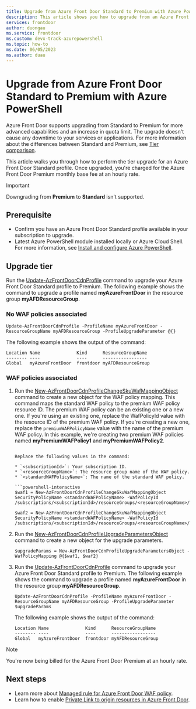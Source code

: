 ```yaml
---
title: Upgrade from Azure Front Door Standard to Premium with Azure PowerShell
description: This article shows you how to upgrade from an Azure Front Door Standard to an Azure Front Door Premium profile with Azure PowerShell.
services: frontdoor
author: duongau
ms.service: frontdoor
ms.custom: devx-track-azurepowershell
ms.topic: how-to
ms.date: 06/05/2023
ms.author: duau
---
```


# Upgrade from Azure Front Door Standard to Premium with Azure PowerShell

Azure Front Door supports upgrading from Standard to Premium for more advanced capabilities and an increase in quota limit. The upgrade doesn't cause any downtime to your services or applications. For more information about the differences between Standard and Premium, see [Tier comparison](standard-premium/tier-comparison.md).

This article walks you through how to perform the tier upgrade for an Azure Front Door Standard profile. Once upgraded, you're charged for the Azure Front Door Premium monthly base fee at an hourly rate.

> [!IMPORTANT]
> Downgrading from **Premium** to **Standard** isn't supported.

## Prerequisite

* Confirm you have an Azure Front Door Standard profile available in your subscription to upgrade.
* Latest Azure PowerShell module installed locally or Azure Cloud Shell. For more information, see [Install and configure Azure PowerShell](/powershell/azure/install-azure-powershell).

## Upgrade tier

Run the [Update-AzFrontDoorCdnProfile](/powershell/module/az.cdn/update-azfrontdoorcdnprofile) command to upgrade your Azure Front Door Standard profile to Premium. The following example shows the command to upgrade a profile named **myAzureFrontDoor** in the resource group **myAFDResourceGroup**.

### No WAF policies associated

```powershell-interactive
Update-AzFrontDoorCdnProfile -ProfileName myAzureFrontDoor -ResourceGroupName myAFDResourceGroup -ProfileUpgradeParameter @{}
```

The following example shows the output of the command:

```
Location Name              Kind      ResourceGroupName
-------- ----              ----      -----------------
Global   myAzureFrontDoor  frontdoor myAFDResourceGroup
```

### WAF policies associated

1. Run the [New-AzFrontDoorCdnProfileChangeSkuWafMappingObject](/powershell/module/az.cdn/new-azfrontdoorcdnprofilechangeskuwafmappingobject) command to create a new object for the WAF policy mapping. This command maps the standard WAF policy to the premium WAF policy resource ID. The premium WAF policy can be an existing one or a new one. If you're using an existing one, replace the WafPolicyId value with the resource ID of the premium WAF policy. If you're creating a new one, replace the `premiumWAFPolicyName` value with the name of the premium WAF policy. In this example, we're creating two premium WAF policies named **myPremiumWAFPolicy1** and **myPremiumWAFPolicy2**.

    ```powershell-interactive

    Replace the following values in the command:

    * `<subscriptionId>`: Your subscription ID.
    * `<resourceGroupName>`: The resource group name of the WAF policy.
    * `<standardWAFPolicyName>`: The name of the standard WAF policy.

    ```powershell-interactive
    $waf1 = New-AzFrontDoorCdnProfileChangeSkuWafMappingObject SecurityPolicyName <standardWAFPolicyName> -WafPolicyId /subscriptions/<subscriptionId>/resourceGroups/<resourceGroupName>/providers/Microsoft.Network/frontDoorWebApplicationFirewallPolicies/myPremiumWAFPolicy1

    $waf2 = New-AzFrontDoorCdnProfileChangeSkuWafMappingObject SecurityPolicyName <standardWAFPolicyName> -WafPolicyId /subscriptions/<subscriptionId>/resourceGroups/<resourceGroupName>/providers/Microsoft.Network/frontDoorWebApplicationFirewallPolicies/myPremiumWAFPolicy2
    ```

1. Run the [New-AzFrontDoorCdnProfileUpgradeParametersObject](/powershell/module/az.cdn/new-azfrontdoorcdnprofileupgradeparametersobject) command to create a new object for the upgrade parameters.

    ```powershell-interactive
    $upgradeParams = New-AzFrontDoorCdnProfileUpgradeParametersObject -WafPolicyMapping @{$waf1, $waf2}
    ```

1. Run the [Update-AzFrontDoorCdnProfile](/powershell/module/az.cdn/update-azfrontdoorcdnprofile) command to upgrade your Azure Front Door Standard profile to Premium. The following example shows the command to upgrade a profile named **myAzureFrontDoor** in the resource group **myAFDResourceGroup**.

    ```powershell-interactive
    Update-AzFrontDoorCdnProfile -ProfileName myAzureFrontDoor -ResourceGroupName myAFDResourceGroup -ProfileUpgradeParameter $upgradeParams
    ```

    The following example shows the output of the command:

    ```
    Location Name              Kind      ResourceGroupName
    -------- ----              ----      -----------------
    Global   myAzureFrontDoor  frontdoor myAFDResourceGroup
    ```

> [!NOTE]
> You're now being billed for the Azure Front Door Premium at an hourly rate.

## Next steps

* Learn more about [Managed rule for Azure Front Door WAF policy](../web-application-firewall/afds/waf-front-door-drs.md).
* Learn how to enable [Private Link to origin resources in Azure Front Door](private-link.md).
